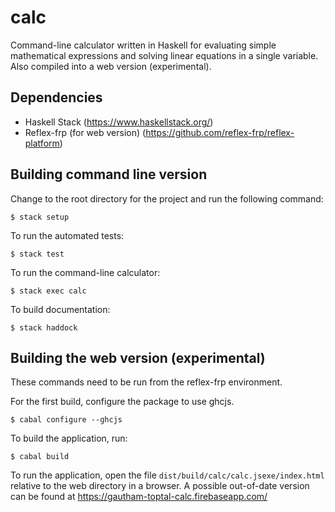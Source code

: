 # calc
Command-line calculator written in Haskell for evaluating simple mathematical expressions and solving linear equations in a single variable. Also compiled into a web version (experimental).

## Dependencies
* Haskell Stack (https://www.haskellstack.org/)
* Reflex-frp (for web version) (https://github.com/reflex-frp/reflex-platform)

## Building command line version
Change to the root directory for the project and run the following command:

```$ stack setup```

To run the automated tests:

```$ stack test```

To run the command-line calculator:

```$ stack exec calc```

To build documentation:

```$ stack haddock```

## Building the web version (experimental)
These commands need to be run from the reflex-frp environment.

For the first build, configure the package to use ghcjs.

```$ cabal configure --ghcjs```

To build the application, run:

```$ cabal build```

To run the application, open the file ```dist/build/calc/calc.jsexe/index.html``` relative to the web directory in a browser. A possible out-of-date version can be found at <https://gautham-toptal-calc.firebaseapp.com/>
